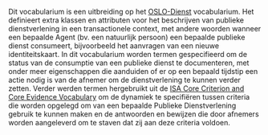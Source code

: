Dit vocabularium is een uitbreiding op het [OSLO-Dienst](http://data.vlaanderen.be/ns/dienst) vocabularium. 
Het definieert extra klassen en attributen voor het beschrijven van publieke dienstverlening in een transactionele context, 
met andere woorden wanneer een bepaalde Agent (bv. een natuurlijk persoon) een bepaalde publieke dienst consumeert, 
bijvoorbeeld het aanvragen van een nieuwe identiteitskaart.
In dit vocabularium worden termen gespecifieerd om de status van de consumptie van een publieke dienst te documenteren, 
met onder meer eigenschappen die aanduiden of er op een bepaald tijdstip een actie nodig is van de afnemer om de 
dienstverlening te kunnen verder zetten.
Verder werden termen hergebruikt uit de 
[ISA Core Criterion and Core Evidence Vocabulary](https://joinup.ec.europa.eu/solution/core-criterion-and-core-evidence-vocabulary) om de dynamiek te specifiëren tussen
criteria die worden opgelegd om van een bepaalde Publieke Dienstverlening gebruik te kunnen maken en de antwoorden en 
bewijzen die door afnemers worden aangeleverd om te staven dat zij aan deze criteria voldoen.
